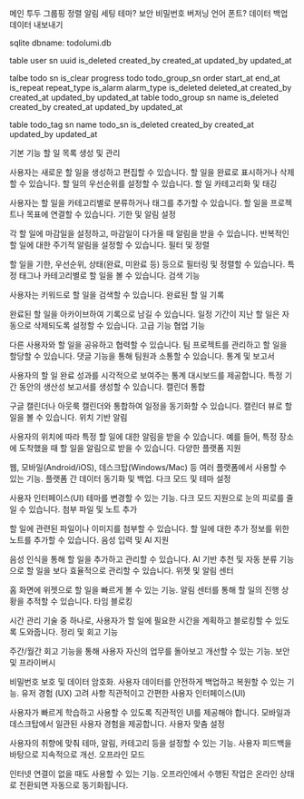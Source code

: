 메인
    투두 그룹핑
    정렬
    알림
세팅
    테마?
    보안 비밀번호
    버저닝
    언어
    폰트?
    데이터 백업
    데이터 내보내기

sqlite dbname: todolumi.db

table user 
    sn
    uuid
    is_deleted
    created_by
    created_at
    updated_by
    updated_at


talbe todo
    sn
    is_clear
    progress
    todo
    todo_group_sn
    order
    start_at
    end_at
    is_repeat
    repeat_type
    is_alarm
    alarm_type
    is_deleted
    deleted_at
    created_by
    created_at
    updated_by
    updated_at
table todo_group
    sn
    name
    is_deleted
    created_by
    created_at
    updated_by
    updated_at

table todo_tag
    sn
    name
    todo_sn
    is_deleted
    created_by
    created_at
    updated_by
    updated_at




기본 기능
할 일 목록 생성 및 관리

사용자는 새로운 할 일을 생성하고 편집할 수 있습니다.
할 일을 완료로 표시하거나 삭제할 수 있습니다.
할 일의 우선순위를 설정할 수 있습니다.
할 일 카테고리화 및 태깅

사용자는 할 일을 카테고리별로 분류하거나 태그를 추가할 수 있습니다.
할 일을 프로젝트나 목표에 연결할 수 있습니다.
기한 및 알림 설정

각 할 일에 마감일을 설정하고, 마감일이 다가올 때 알림을 받을 수 있습니다.
반복적인 할 일에 대한 주기적 알림을 설정할 수 있습니다.
필터 및 정렬

할 일을 기한, 우선순위, 상태(완료, 미완료 등) 등으로 필터링 및 정렬할 수 있습니다.
특정 태그나 카테고리별로 할 일을 볼 수 있습니다.
검색 기능

사용자는 키워드로 할 일을 검색할 수 있습니다.
완료된 할 일 기록

완료된 할 일을 아카이브하여 기록으로 남길 수 있습니다.
일정 기간이 지난 할 일은 자동으로 삭제되도록 설정할 수 있습니다.
고급 기능
협업 기능

다른 사용자와 할 일을 공유하고 협력할 수 있습니다.
팀 프로젝트를 관리하고 할 일을 할당할 수 있습니다.
댓글 기능을 통해 팀원과 소통할 수 있습니다.
통계 및 보고서

사용자의 할 일 완료 성과를 시각적으로 보여주는 통계 대시보드를 제공합니다.
특정 기간 동안의 생산성 보고서를 생성할 수 있습니다.
캘린더 통합

구글 캘린더나 아웃룩 캘린더와 통합하여 일정을 동기화할 수 있습니다.
캘린더 뷰로 할 일을 볼 수 있습니다.
위치 기반 알림

사용자의 위치에 따라 특정 할 일에 대한 알림을 받을 수 있습니다.
예를 들어, 특정 장소에 도착했을 때 할 일을 알림으로 받을 수 있습니다.
다양한 플랫폼 지원

웹, 모바일(Android/iOS), 데스크탑(Windows/Mac) 등 여러 플랫폼에서 사용할 수 있는 기능.
플랫폼 간 데이터 동기화 및 백업.
다크 모드 및 테마 설정

사용자 인터페이스(UI) 테마를 변경할 수 있는 기능.
다크 모드 지원으로 눈의 피로를 줄일 수 있습니다.
첨부 파일 및 노트 추가

할 일에 관련된 파일이나 이미지를 첨부할 수 있습니다.
할 일에 대한 추가 정보를 위한 노트를 추가할 수 있습니다.
음성 입력 및 AI 지원

음성 인식을 통해 할 일을 추가하고 관리할 수 있습니다.
AI 기반 추천 및 자동 분류 기능으로 할 일을 보다 효율적으로 관리할 수 있습니다.
위젯 및 알림 센터

홈 화면에 위젯으로 할 일을 빠르게 볼 수 있는 기능.
알림 센터를 통해 할 일의 진행 상황을 추적할 수 있습니다.
타임 블로킹

시간 관리 기술 중 하나로, 사용자가 할 일에 필요한 시간을 계획하고 블로킹할 수 있도록 도와줍니다.
정리 및 회고 기능

주간/월간 회고 기능을 통해 사용자 자신의 업무를 돌아보고 개선할 수 있는 기능.
보안 및 프라이버시

비밀번호 보호 및 데이터 암호화.
사용자 데이터를 안전하게 백업하고 복원할 수 있는 기능.
유저 경험 (UX) 고려 사항
직관적이고 간편한 사용자 인터페이스(UI)

사용자가 빠르게 학습하고 사용할 수 있도록 직관적인 UI를 제공해야 합니다.
모바일과 데스크탑에서 일관된 사용자 경험을 제공합니다.
사용자 맞춤 설정

사용자의 취향에 맞춰 테마, 알림, 카테고리 등을 설정할 수 있는 기능.
사용자 피드백을 바탕으로 지속적으로 개선.
오프라인 모드

인터넷 연결이 없을 때도 사용할 수 있는 기능.
오프라인에서 수행된 작업은 온라인 상태로 전환되면 자동으로 동기화됩니다.